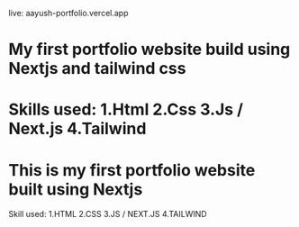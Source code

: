 live: aayush-portfolio.vercel.app
# My first portfolio website build using Nextjs and tailwind css

Skills used:
1.Html
2.Css
3.Js / Next.js
4.Tailwind
=======
# This is my first portfolio website built using Nextjs

Skill used:
  1.HTML
  2.CSS
  3.JS / NEXT.JS
  4.TAILWIND

